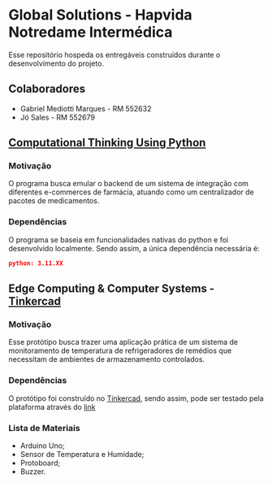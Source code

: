 # Global Solutions - Hapvida Notredame Intermédica
Esse repositório hospeda os entregáveis construídos durante o desenvolvimento do projeto.

## Colaboradores
- Gabriel Mediotti Marques - RM 552632
- Jó Sales - RM 552679

## [Computational Thinking Using Python](./CTUP/app.py)
### Motivação
O programa busca emular o backend de um sistema de integração com diferentes e-commerces de farmácia, atuando como um centralizador de pacotes de medicamentos.

### Dependências
O programa se baseia em funcionalidades nativas do python e foi desenvolvido localmente. Sendo assim, a única dependência necessária é:

```json
python: 3.11.XX
```

## Edge Computing & Computer Systems - [Tinkercad](https://www.tinkercad.com/things/eThFa3Cyae4-gs-edge-computing?sharecode=NRHrrOlEHD4VVzQI1l3-Zs-i_bJfx5Hhgk09tFRx3ug)
### Motivação
Esse protótipo busca trazer uma aplicação prática de um sistema de monitoramento de temperatura de refrigeradores de remédios que necessitam de ambientes de armazenamento controlados.

### Dependências
O protótipo foi construído no [Tinkercad](https://www.tinkercad.com), sendo assim, pode ser testado pela plataforma através do [link](https://www.tinkercad.com/things/eThFa3Cyae4-gs-edge-computing?sharecode=NRHrrOlEHD4VVzQI1l3-Zs-i_bJfx5Hhgk09tFRx3ug)

### Lista de Materiais
- Arduino Uno;
- Sensor de Temperatura e Humidade;
- Protoboard;
- Buzzer.